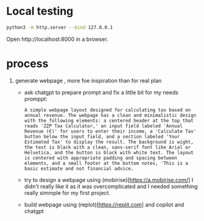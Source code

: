 # Local testing

```bash
python3 -m http.server --bind 127.0.0.1
```

Open http://localhost:8000 in a browser.


# process

1. generate webpage , more foe inspiration than for real plan

    - ask chatgpt to prepare prompt and fix a little bit for my needs
        promppt:
        ```text
        A simple webpage layout designed for calculating tax based on annual revenue. The webpage has a clean and minimalistic design with the following elements: a centered header at the top that reads 'ZZP Tax Calculator,' an input field labeled 'Annual Revenue (€)' for users to enter their income, a 'Calculate Tax' button below the input field, and a section labeled 'Your Estimated Tax' to display the result. The background is wight, the text is black with a clean, sans-serif font like Arial or Helvetica, and the button is black with white text. The layout is centered with appropriate padding and spacing between elements, and a small footer at the bottom notes, 'This is a basic estimate and not financial advice.
        ```
    - try to design a webpage using (mobirise)[https://a.mobirise.com/]
        I didn't really like it as it was overcomplicated and I needed something really simmple for my first project.
    
    - build webpage using (replot)[https://replit.com] and copilot and chatgpt 